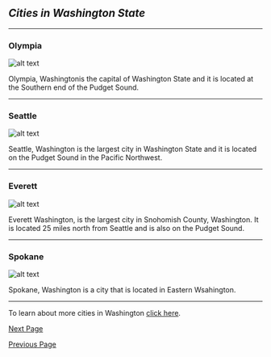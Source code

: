 ## _Cities in Washington State_

---

### Olympia

![alt text](https://d3mqmy22owj503.cloudfront.net/05/500005/images/poi/capitol-tour/40-poi-image-1.jpg)

Olympia, Washingtonis the capital of Washington State and it is located at the Southern end of the Pudget Sound.

---

### Seattle

![alt text](https://3gz8cg829c.execute-api.us-west-2.amazonaws.com/prod/image-renderer/16x9/full/1015/center/80/fefda022-e330-43de-b8ad-a6e328ed9f42-large16x9_seattle_skyline_challenge_184.jpg)

Seattle, Washington is the largest city in Washington State and it is located on the Pudget Sound in the Pacific Northwest.

---

### Everett

![alt text](https://live.staticflickr.com/1097/5126202885_5c589e9dba_b.jpg)

Everett Washington, is the largest city in Snohomish County, Washington. It is located 25 miles north from Seattle and is also on the Pudget Sound. 

---

### Spokane

![alt text](https://a57.foxnews.com/static.foxbusiness.com/foxbusiness.com/content/uploads/2019/10/0/0/Spokane-Washington.jpg?ve=1&tl=1)

Spokane, Washington is a city that is located in Eastern Wsahington. 

---

To learn about more cities in Washington [click here](https://ballotpedia.org/Cities_in_Washington).

[Next Page](https://malazadi.github.io/Washington-State/tourist-attractions)

[Previous Page](https://malazadi.github.io/Washington-State/)



